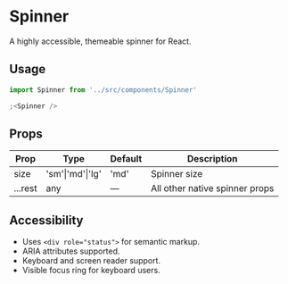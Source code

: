 # Spinner

A highly accessible, themeable spinner for React.

## Usage

```jsx
import Spinner from '../src/components/Spinner'

;<Spinner />
```

## Props

| Prop    | Type             | Default | Description                    |
| ------- | ---------------- | ------- | ------------------------------ |
| size    | 'sm'\|'md'\|'lg' | 'md'    | Spinner size                   |
| ...rest | any              | —       | All other native spinner props |

## Accessibility

- Uses `<div role="status">` for semantic markup.
- ARIA attributes supported.
- Keyboard and screen reader support.
- Visible focus ring for keyboard users.
